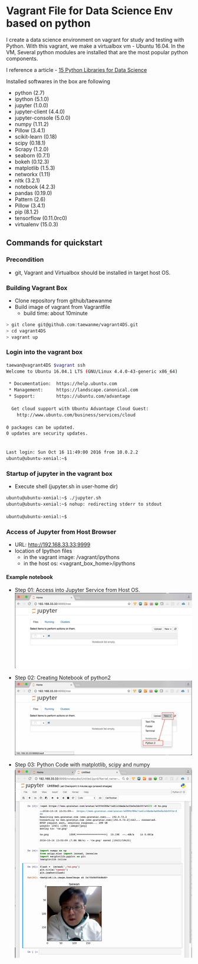 # Vagrant File for Data Science Env based on python

I create a data science environment on vagrant for study and testing with Python.
With this vagrant, we make a virtualbox vm - Ubuntu 16.04.
In the VM, Several python modules are installed that are the most popular python components.

I reference a article - [15 Python Libraries for Data Science](https://www.upwork.com/hiring/data/15-python-libraries-data-science/)


Installed softwares in the box are following

- python (2.7)
- ipython (5.1.0)
- jupyter (1.0.0)
- jupyter-client (4.4.0)
- jupyter-console (5.0.0)
- numpy (1.11.2)
- Pillow (3.4.1)
- scikit-learn (0.18)
- scipy (0.18.1)
- Scrapy (1.2.0)
- seaborn (0.7.1)
- bokeh (0.12.3)
- matplotlib (1.5.3)
- networkx (1.11)
- nltk (3.2.1)
- notebook (4.2.3)
- pandas (0.19.0)
- Pattern (2.6)
- Pillow (3.4.1)
- pip (8.1.2)
- tensorflow (0.11.0rc0)
- virtualenv (15.0.3)


## Commands for quickstart

### Precondition
- git, Vagrant and Virtualbox should be installed in target host OS.

### Building Vagrant Box
- Clone repository from github/taewanme
- Build image of vagrant from Vagrantfile
   - build time: about 10minute

```bash
> git clone git@github.com:taewanme/vagrant4DS.git
> cd vagrant4DS
> vagrant up
```

### Login into the vagrant box

```bash
taewan@vagrant4DS $vagrant ssh
Welcome to Ubuntu 16.04.1 LTS (GNU/Linux 4.4.0-43-generic x86_64)

 * Documentation:  https://help.ubuntu.com
 * Management:     https://landscape.canonical.com
 * Support:        https://ubuntu.com/advantage

  Get cloud support with Ubuntu Advantage Cloud Guest:
    http://www.ubuntu.com/business/services/cloud

0 packages can be updated.
0 updates are security updates.


Last login: Sun Oct 16 11:49:00 2016 from 10.0.2.2
ubuntu@ubuntu-xenial:~$
```

### Startup of jupyter in the vagrant box

- Execute shell (jupyter.sh in user-home dir)


```bash
ubuntu@ubuntu-xenial:~$ ./jupyter.sh
ubuntu@ubuntu-xenial:~$ nohup: redirecting stderr to stdout

ubuntu@ubuntu-xenial:~$
```

### Access of Jupyter from Host Browser
- URL: http://192.168.33.33:9999
- location of Ipython files
   -  in the vagrant image: /vagrant/ipythons
   -  in the host os: <vagrant_box_home>/ipythons

#### Example notebook

- Step 01: Access into Jupyter Service from Host OS.
![](./images/step01.jpg)

- Step 02: Creating Notebook of python2
![](./images/step02.jpg)

- Step 03: Python Code with matplotlib, scipy and numpy
![](./images/step03.jpg)
